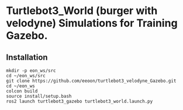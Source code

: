 # Turtlebot3_World (burger with velodyne) Simulations for Training Gazebo.


## Installation

```
mkdir -p eon_ws/src
cd ~/eon_ws/src
git clone https://github.com/eeoon/turtlebot3_velodyne_Gazebo.git
cd ~/eon_ws
colcon build
source install/setup.bash
ros2 launch turtlebot3_gazebo turtlebot3_world.launch.py
```

